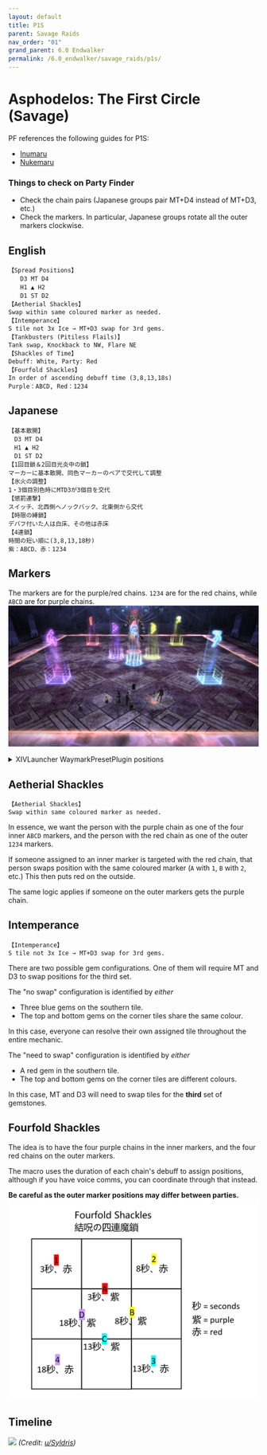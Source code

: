 ```yaml
---
layout: default
title: P1S
parent: Savage Raids
nav_order: "01"
grand_parent: 6.0 Endwalker
permalink: /6.0_endwalker/savage_raids/p1s/
---
```


# Asphodelos: The First Circle (Savage)

PF references the following guides for P1S:

- [Inumaru](https://youtu.be/Hb7zp2AUACA)
- [Nukemaru](https://youtu.be/6Q2IMu5cINQ)

### Things to check on Party Finder

- Check the chain pairs (Japanese groups pair MT+D4 instead of MT+D3, etc.)
- Check the markers. In particular, Japanese groups rotate all the outer markers clockwise.

## English

```
【Spread Positions】
　　D3 MT D4
　　H1 ▲ H2
　　D1 ST D2
【Aetherial Shackles】
Swap within same coloured marker as needed.
【Intemperance】
S tile not 3x Ice → MT+D3 swap for 3rd gems.
【Tankbusters (Pitiless Flails)】
Tank swap, Knockback to NW, Flare NE
【Shackles of Time】
Debuff: White, Party: Red
【Fourfold Shackles】
In order of ascending debuff time (3,8,13,18s)
Purple：ABCD, Red：1234
```

## Japanese

```
【基本散開】
　D3 MT D4
　H1 ▲ H2
　D1 ST D2
【1回目鎖＆2回目光炎中の鎖】
マーカーに基本散開、同色マーカーのペアで交代して調整
【氷火の調整】
1・3個目別色時にMTD3が3個目を交代
【懲罰連撃】
スイッチ、北西側へノックバック、北東側から交代
【時限の縛鎖】
デバフ付いた人は白床、その他は赤床
【4連鎖】
時間の短い順に(3,8,13,18秒)
紫：ABCD、赤：1234
```

## Markers

The markers are for the purple/red chains. `1234` are for the red chains, while `ABCD` are for purple chains.
![](images/markers.jpg)
<details markdown=block>
<summary>XIVLauncher WaymarkPresetPlugin positions</summary>

```json
{"Name":"P1S (EN)","MapID":809,"A":{"X":100.0,"Y":0.0,"Z":96.7,"ID":0,"Active":true},"B":{"X":103.3,"Y":0.0,"Z":100.0,"ID":1,"Active":true},"C":{"X":100.0,"Y":0.0,"Z":103.3,"ID":2,"Active":true},"D":{"X":96.7,"Y":0.0,"Z":100.0,"ID":3,"Active":true},"One":{"X":90.0,"Y":0.0,"Z":90.0,"ID":4,"Active":true},"Two":{"X":110.0,"Y":0.0,"Z":90.0,"ID":5,"Active":true},"Three":{"X":110.0,"Y":0.0,"Z":110.0,"ID":6,"Active":true},"Four":{"X":90.0,"Y":0.0,"Z":110.0,"ID":7,"Active":true}}
```

```json
{"Name":"P1S (JP)","MapID":809,"A":{"X":100.0,"Y":0.0,"Z":96.7,"ID":0,"Active":true},"B":{"X":103.3,"Y":0.0,"Z":100.0,"ID":1,"Active":true},"C":{"X":100.0,"Y":0.0,"Z":103.3,"ID":2,"Active":true},"D":{"X":96.7,"Y":0.0,"Z":100.0,"ID":3,"Active":true},"One":{"X":110.0,"Y":0.0,"Z":90.0,"ID":4,"Active":true},"Two":{"X":110.0,"Y":0.0,"Z":110.0,"ID":5,"Active":true},"Three":{"X":90.0,"Y":0.0,"Z":110.0,"ID":6,"Active":true},"Four":{"X":90.0,"Y":0.0,"Z":90.0,"ID":7,"Active":true}}
```

</details>

## Aetherial Shackles

```
【Aetherial Shackles】
Swap within same coloured marker as needed.
```

In essence, we want the person with the purple chain as one of the four inner `ABCD` markers, and the person with the red chain as one of the outer `1234` markers.

If someone assigned to an inner marker is targeted with the red chain, that person swaps position with the same coloured marker (`A` with `1`, `B` with `2`, etc.) This then puts red on the outside.

The same logic applies if someone on the outer markers gets the purple chain.

## Intemperance

```
【Intemperance】
S tile not 3x Ice → MT+D3 swap for 3rd gems.
```

There are two possible gem configurations. One of them will require MT and D3 to swap positions for the third set.

The "no swap" configuration is identified by *either*

- Three blue gems on the southern tile.
- The top and bottom gems on the corner tiles share the same colour.

In this case, everyone can resolve their own assigned tile throughout the entire mechanic.

The "need to swap" configuration is identified by *either*

- A red gem in the southern tile.
- The top and bottom gems on the corner tiles are different colours.

In this case, MT and D3 will need to swap tiles for the **third** set of gemstones. 

## Fourfold Shackles

The idea is to have the four purple chains in the inner markers, and the four red chains on the outer markers.

The macro uses the duration of each chain's debuff to assign positions, although if you have voice comms, you can coordinate through that instead.

**Be careful as the outer marker positions may differ between parties.**
![](images/fourfold_shackles.jpg)

## Timeline

![](https://preview.redd.it/f2989qjawmb81.png?width=3200&format=png&auto=webp&s=6eb36b34199be0a4c2280b2d9a5fd19044291955)
*(Credit: [u/Syldris](https://www.reddit.com/r/ffxiv/comments/s35m0i/p1s_rotation_and_timeline/))*